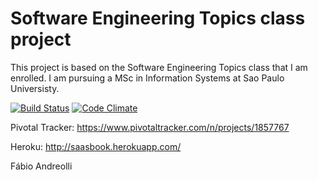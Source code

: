 # Software Engineering Topics class project

This project is based on the Software Engineering Topics class that I am enrolled.
I am pursuing a MSc in Information Systems at Sao Paulo Universisty.

[![Build Status](https://travis-ci.org/andreolli/saasbook.svg?branch=master)](https://travis-ci.org/andreolli/saasbook) 
[![Code Climate](https://codeclimate.com/github/andreolli/saasbook/badges/gpa.svg)](https://codeclimate.com/github/andreolli/saasbook) 


Pivotal Tracker: https://www.pivotaltracker.com/n/projects/1857767

Heroku: http://saasbook.herokuapp.com/


Fábio Andreolli